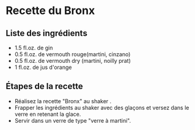 # Recette du Bronx

## Liste des ingrédients

* 1.5 fl.oz. de gin
* 0.5 fl.oz. de vermouth rouge(martini, cinzano)
* 0.5 fl.oz. de vermouth dry (martini, noilly prat)
* 1   fl.oz. de jus d'orange

## Étapes de la recette

* Réalisez la recette "Bronx" au shaker .
* Frapper les ingrédients au shaker avec des glaçons et versez dans le verre en retenant la glace.
* Servir dans un verre de type "verre à martini".
